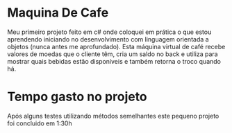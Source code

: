 # Maquina De Cafe

Meu primeiro projeto feito em c# onde coloquei em prática o que estou aprendendo iniciando no desenvolvimento com linguagem orientada a objetos (nunca antes me aprofundado).
Esta máquina virtual de café recebe valores de moedas que o cliente têm, cria um saldo no back e utiliza para mostrar quais bebidas estão disponíveis e também retorna o troco quando há.

# Tempo gasto no projeto

Após alguns testes utilizando métodos semelhantes este pequeno projeto foi concluido em 1:30h
